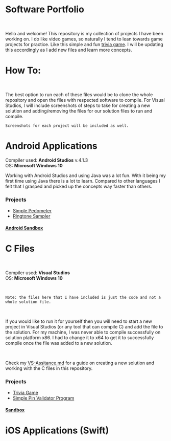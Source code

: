 # Software Portfolio

<br />

Hello and welcome! This repository is my collection of projects I have been working on. I do like video games, so naturally I tend to lean towards game projects for practice. Like this simple and fun [trivia game](https://github.com/aquaman48/Projects/blob/main/C%20Projects/Trivia_Game/Trivia-Game.md#trivia-game-). I will be updating this accordingly as I add new files and learn more concepts. 


# How To:

<br />

The best option to run each of these files would be to clone the whole repository and open the files with respected software to compile. For Visual Studios, I will include screenshots of steps to take for creating a new solution and adding/removing the files for our solution files to run and compile. 

`Screenshots for each project will be included as well.`

# Android Applications

Compiler used: **Android Studios** v.4.1.3 <br />
OS: **Microsoft Windows 10**

Working with Android Studios and using Java was a lot fun. With it being my first time using Java there is a lot to learn. Compared to other languages I felt that I grasped and picked up the concepts way faster than others. 

### Projects

- [Simple Pedometer](https://github.com/aquaman48/Projects/blob/main/Android/ANDROID_PROJECTS.md#simple-pedometer)
- [Ringtone Sampler](https://github.com/aquaman48/Projects/blob/main/Android/ANDROID_PROJECTS.md#ringtone-sampler-application)


#### [Android Sandbox](https://github.com/aquaman48/Android-Apps#android-development-using-java)

# C Files

<br />

Compiler used: **Visual Studios** <br />
OS: **Microsoft Windows 10**

<br />

`Note: the files here that I have included is just the code and not a whole solution file.` 

<br />

If you would like to run it for yourself then you will need to start a new project in Visual Studios (or any tool that can compile C) and add the file to the solution. For my machine, I was never able to compile successfully on solution platform x86. I had to change it to x64 to get it to successfully compile once the file was added to a new solution. 

<br />

Check my [VS-Assitance.md](https://github.com/aquaman48/Projects/blob/main/C%20Projects/VS-Assistance.md#microsoft-visual-studios-assistance) for a guide on creating a new solution and working with the C files in this repository. 


### Projects

- [Trivia Game](https://github.com/aquaman48/Projects/blob/main/C%20Projects/Trivia_Game/Trivia-Game.md#trivia-game-)  
- [Simple Pin Validator Program](https://github.com/aquaman48/Projects/blob/main/C%20Projects/Simple%20Pin%20Validator/Simple-Pin.md#simple-pin-validation)

#### [Sandbox](https://github.com/aquaman48/C-Files) 

# iOS Applications (Swift)
